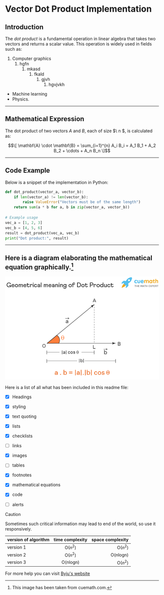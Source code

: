 # **Vector Dot Product Implementation**

## **Introduction**  
The _dot product_ is a fundamental operation in linear algebra that takes two vectors and returns a scalar value. This operation is widely used in fields such as:
1. Computer graphics
   1. hgfn
        1. mkasd
            1. fkald
               1. gjvh
                    1. hgvjvkh

- Machine learning
- Physics.

---

## **Mathematical Expression**  
The dot product of two vectors _A_  and _B_, each of size $\ n \$, is calculated as:

$$\[
\mathbf{A} \cdot \mathbf{B} = \sum_{i=1}^{n} A_i B_i = A_1 B_1 + A_2 B_2 + \cdots + A_n B_n
\]$$

---

## **Code Example**  

Below is a snippet of the implementation in Python:  

```python
def dot_product(vector_a, vector_b):
    if len(vector_a) != len(vector_b):
        raise ValueError("Vectors must be of the same length")
    return sum(a * b for a, b in zip(vector_a, vector_b))

# Example usage
vec_a = [1, 2, 3]
vec_b = [4, 5, 6]
result = dot_product(vec_a, vec_b)
print("Dot product:", result)
```
---
## Here is a diagram elaborating the mathematical equation graphically.[^1]

![vector dot product](dot_product.png)

[^1]: This image has been taken from cuemath.com.


Here is a list of all what has been included in this readme file:
- [x] Headings
- [x] styling
- [x] text quoting
- [x] lists
- [x] checklists
- [ ] links
- [x] images
- [ ] tables
- [x] footnotes
- [x] mathematical equations
- [x] code
- [ ] alerts


> [!CAUTION]
> Sometimes such critical information may lead to end of the world, so use it responsively.


| version of algorithm       | time complexity          | space complexity  |
| ------------- |:-------------:| -----:|
| version 1      | O($n^2$) | O($n^2$) |
| version 2     | O($n^2$)     |  O(nlogn) |
| version 3 | O(nlogn)      |    O($n^2$) |

For more help you can visit [Byju's website](https://byjus.com/)


